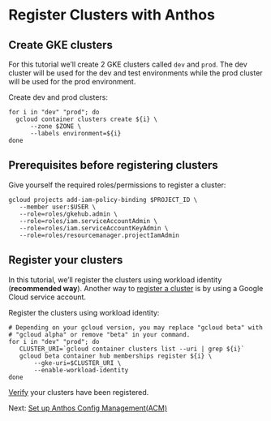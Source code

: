
# Register Clusters with Anthos


## Create GKE clusters

For this tutorial we’ll create 2 GKE clusters called `dev` and `prod`.  The dev cluster will be used for the dev and test environments while the prod cluster will be used for the prod environment.

Create dev and prod clusters:


```
for i in "dev" "prod"; do
  gcloud container clusters create ${i} \
      --zone $ZONE \
      --labels environment=${i}
done
```



## Prerequisites before registering clusters

Give yourself the required roles/permissions to register a cluster:


```
gcloud projects add-iam-policy-binding $PROJECT_ID \
   --member user:$USER \
   --role=roles/gkehub.admin \
   --role=roles/iam.serviceAccountAdmin \
   --role=roles/iam.serviceAccountKeyAdmin \
   --role=roles/resourcemanager.projectIamAdmin
```



## Register your clusters 

In this tutorial, we’ll register the clusters using workload identity (**recommended way**). Another way to [register a cluster](https://cloud.google.com/anthos/multicluster-management/connect/registering-a-cluster#register_cluster) is by using a Google Cloud service account. 

Register the clusters using workload identity:


```
# Depending on your gcloud version, you may replace "gcloud beta" with 
# "gcloud alpha" or remove "beta" in your command.
for i in "dev" "prod"; do
   CLUSTER_URI=`gcloud container clusters list --uri | grep ${i}`
   gcloud beta container hub memberships register ${i} \
       --gke-uri=$CLUSTER_URI \
       --enable-workload-identity
done
```


[Verify](https://pantheon.corp.google.com/anthos/clusters?project=titodo-sandbox) your clusters have been registered.


Next: [Set up Anthos Config Management(ACM)](https://github.com/itodotimothy6/professional-services/blob/anthos-cicd-with-gitlab/examples/anthos-cicd-with-gitlab/docs/3-set-up-anthos-config-management.md)